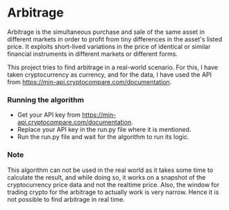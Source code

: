 # Arbitrage

Arbitrage is the simultaneous purchase and sale of the same asset in different markets in order to profit from tiny differences in the asset's listed price. It exploits short-lived variations in the price of identical or similar financial instruments in different markets or different forms.

This project tries to find arbitrage in a real-world scenario. For this, I have taken cryptocurrency as currency, and for the data, I have used the API from
https://min-api.cryptocompare.com/documentation.

### Running the algorithm

- Get your API key from https://min-api.cryptocompare.com/documentation.
- Replace your API key in the run.py file where it is mentioned.
- Run the run.py file and wait for the algorithm to run its logic.

### Note

This algorithm can not be used in the real world as it takes some time to calculate the result, and while doing so, it works on a snapshot of the cryptocurrency price data and not the realtime
price. Also, the window for trading crypto for the arbitrage to actually work is very narrow. Hence it is not possible to find arbitrage in real time.
